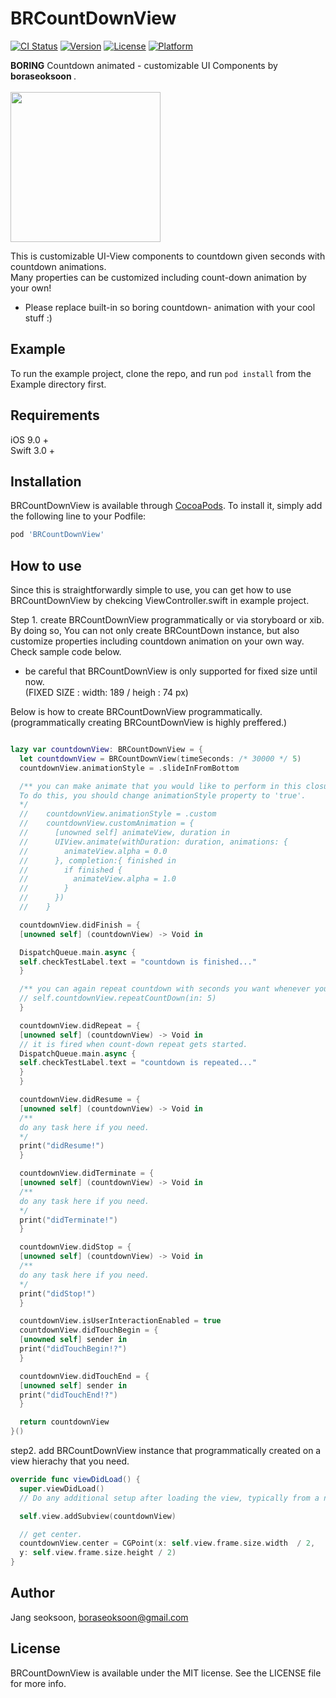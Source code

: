 # BRCountDownView

[![CI Status](http://img.shields.io/travis/boraseoksoon@gmail.com/BRCountDownView.svg?style=flat)](https://travis-ci.org/boraseoksoon@gmail.com/BRCountDownView)
[![Version](https://img.shields.io/cocoapods/v/BRCountDownView.svg?style=flat)](http://cocoapods.org/pods/BRCountDownView)
[![License](https://img.shields.io/cocoapods/l/BRDropDownView.svg?style=flat)](http://cocoapods.org/pods/BRDropDownView)
[![Platform](https://img.shields.io/cocoapods/p/BRCountDownView.svg?style=flat)](http://cocoapods.org/pods/BRCountDownView)

<b>BORING</b> Countdown animated - customizable UI Components by <b> boraseoksoon </b>. <br>
<br>
<img src="http://www.giphy.com/gifs/3o7aDeUMHBhsruFTig" width=240>
<br>

This is customizable UI-View components to countdown given seconds with countdown animations.<br>
Many properties can be customized including count-down animation by your own!<br>
* Please replace built-in so boring countdown- animation with your cool stuff :)

## Example

To run the example project, clone the repo, and run `pod install` from the Example directory first.

## Requirements
iOS 9.0 + <br>
Swift 3.0 + <br>

## Installation

BRCountDownView is available through [CocoaPods](http://cocoapods.org). To install
it, simply add the following line to your Podfile:

```ruby
pod 'BRCountDownView'
```

## How to use
Since this is straightforwardly simple to use, you can get how to use BRCountDownView by chekcing ViewController.swift in example project.<br>

Step 1. create BRCountDownView programmatically or via storyboard or xib.<br>
By doing so, You can not only create BRCountDown instance, but also customize properties including countdown animation on your own way.<br>
Check sample code below.<br>
* be careful that BRCountDownView is only supported for fixed size until now.<br>
(FIXED SIZE : width: 189 / heigh : 74 px)

Below is how to create BRCountDownView programmatically.<br>
(programmatically creating BRCountDownView is highly preffered.)<br>

```Swift

lazy var countdownView: BRCountDownView = {
  let countdownView = BRCountDownView(timeSeconds: /* 30000 */ 5)
  countdownView.animationStyle = .slideInFromBottom

  /** you can make animate that you would like to perform in this closure if you would.
  To do this, you should change animationStyle property to 'true'.
  */
  //    countdownView.animationStyle = .custom
  //    countdownView.customAnimation = {
  //      [unowned self] animateView, duration in
  //      UIView.animate(withDuration: duration, animations: {
  //        animateView.alpha = 0.0
  //      }, completion:{ finished in
  //        if finished {
  //          animateView.alpha = 1.0
  //        }
  //      })
  //    }

  countdownView.didFinish = {
  [unowned self] (countdownView) -> Void in

  DispatchQueue.main.async {
  self.checkTestLabel.text = "countdown is finished..."
  }

  /** you can again repeat countdown with seconds you want whenever you want. */
  // self.countdownView.repeatCountDown(in: 5)
  }

  countdownView.didRepeat = {
  [unowned self] (countdownView) -> Void in
  // it is fired when count-down repeat gets started.
  DispatchQueue.main.async {
  self.checkTestLabel.text = "countdown is repeated..."
  }
  }

  countdownView.didResume = {
  [unowned self] (countdownView) -> Void in
  /**
  do any task here if you need.
  */
  print("didResume!")
  }

  countdownView.didTerminate = {
  [unowned self] (countdownView) -> Void in
  /**
  do any task here if you need.
  */
  print("didTerminate!")
  }

  countdownView.didStop = {
  [unowned self] (countdownView) -> Void in
  /**
  do any task here if you need.
  */
  print("didStop!")
  }

  countdownView.isUserInteractionEnabled = true
  countdownView.didTouchBegin = {
  [unowned self] sender in
  print("didTouchBegin!?")
  }

  countdownView.didTouchEnd = {
  [unowned self] sender in
  print("didTouchEnd!?")
  }

  return countdownView
}()
```

step2. add BRCountDownView instance that programmatically created on a view hierachy that you need.<br>

```Swift
override func viewDidLoad() {
  super.viewDidLoad()
  // Do any additional setup after loading the view, typically from a nib.

  self.view.addSubview(countdownView)

  // get center.
  countdownView.center = CGPoint(x: self.view.frame.size.width  / 2,
  y: self.view.frame.size.height / 2)
}
```

## Author

Jang seoksoon, boraseoksoon@gmail.com

## License

BRCountDownView is available under the MIT license. See the LICENSE file for more info.
